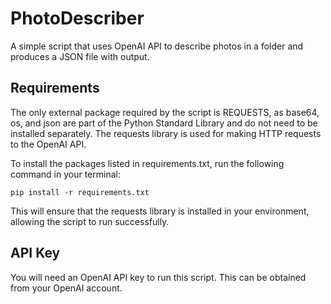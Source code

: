 # PhotoDescriber
A simple script that uses OpenAI API to describe photos in a folder and produces a JSON file with output.

## Requirements
The only external package required by the script is REQUESTS, as base64, os, and json are part of the Python Standard Library and do not need to be installed separately. The requests library is used for making HTTP requests to the OpenAI API.

To install the packages listed in requirements.txt, run the following command in your terminal:

``` pip install -r requirements.txt ```

This will ensure that the requests library is installed in your environment, allowing the script to run successfully.

## API Key
You will need an OpenAI API key to run this script. This can be obtained from your OpenAI account.

